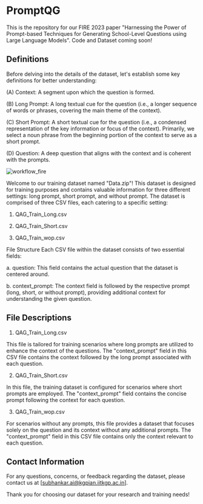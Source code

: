 # PromptQG
This is the repository for our FIRE 2023 paper "Harnessing the Power of Prompt-based Techniques for Generating School-Level Questions using Large Language Models". Code and Dataset coming soon!

## Definitions
Before delving into the details of the dataset, let's establish some key definitions for better understanding:

(A) Context: A segment upon which the question is formed.

(B) Long Prompt: A long textual cue for the question (i.e., a longer sequence of words or phrases, covering the main theme of the context).

(C) Short Prompt: A short textual cue for the question (i.e., a condensed representation of the key information or focus of the context). Primarily, we select a noun phrase from the beginning portion of the context to serve as a short prompt.

(D) Question: A deep question that aligns with the context and is coherent with the prompts.

![workflow_fire](https://github.com/my625/PromptQG/assets/149454879/b5636bf0-8508-4428-9427-bd2c2ece8864)

Welcome to our training dataset named "Data.zip"! This dataset is designed for training purposes and contains valuable information for three different settings: long prompt, short prompt, and without prompt. The dataset is comprised of three CSV files, each catering to a specific setting:

  1. QAG_Train_Long.csv
  
  2. QAG_Train_Short.csv
 
  3. QAG_Train_wop.csv

File Structure
Each CSV file within the dataset consists of two essential fields:

a. question: This field contains the actual question that the dataset is centered around.

b. context_prompt: The context field is followed by the respective prompt (long, short, or without prompt), providing additional context for understanding the given question.

## File Descriptions

1. QAG_Train_Long.csv
   
This file is tailored for training scenarios where long prompts are utilized to enhance the context of the questions. The "context_prompt" field in this CSV file contains the context followed by the long prompt associated with each question.


2. QAG_Train_Short.csv
   
In this file, the training dataset is configured for scenarios where short prompts are employed. The "context_prompt" field contains the concise prompt following the context for each question.

3. QAG_Train_wop.csv
   
For scenarios without any prompts, this file provides a dataset that focuses solely on the question and its context without any additional prompts. The "context_prompt" field in this CSV file contains only the context relevant to each question.

## Contact Information
For any questions, concerns, or feedback regarding the dataset, please contact us at [subhankar.ai@kgpian.iitkgp.ac.in].

Thank you for choosing our dataset for your research and training needs!
